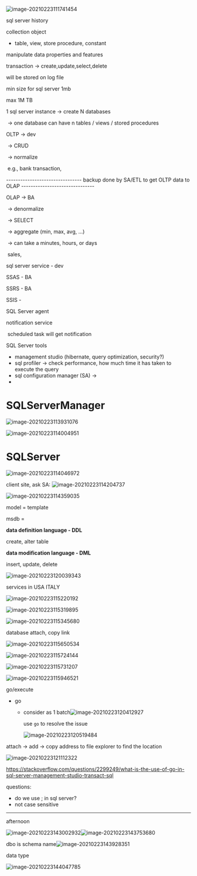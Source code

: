 ![image-20210223111741454](C:\Users\wenqi\AppData\Roaming\Typora\typora-user-images\image-20210223111741454.png)

sql server history



collection object

- table, view, store procedure, constant

manipulate data properties and features



transaction -> create,update,select,delete

will be stored on log file



min size for sql server 1mb

max								1M TB



1 sql server instance -> create N databases

​									-> one database can have n tables / views / stored procedures

OLTP -> dev

​			-> CRUD

​            -> normalize 

​			e.g., bank transaction,

--------------------------------     backup done by SA/ETL to get OLTP data to OLAP  -------------------------------

OLAP -> BA

​             -> denormalize

​			-> SELECT

​             -> aggregate (min, max, avg, ...)

​			-> can take a minutes, hours, or days

​            sales,



sql server service   - dev

SSAS  - BA

SSRS   - BA

SSIS  - 

SQL Server agent

notification service

​	scheduled task will get notification



SQL Server tools

- management studio (hibernate, query optimization, security?)
- sql profiler  -> check performance, how much time it has taken to execute the query
- sql configuration manager (SA) -> 
- 

# SQLServerManager

![image-20210223113931076](C:\Users\wenqi\AppData\Roaming\Typora\typora-user-images\image-20210223113931076.png)

![image-20210223114004951](C:\Users\wenqi\AppData\Roaming\Typora\typora-user-images\image-20210223114004951.png)



# SQLServer

![image-20210223114046972](C:\Users\wenqi\AppData\Roaming\Typora\typora-user-images\image-20210223114046972.png)

client site, ask SA:  ![image-20210223114204737](C:\Users\wenqi\AppData\Roaming\Typora\typora-user-images\image-20210223114204737.png)



![image-20210223114359035](C:\Users\wenqi\AppData\Roaming\Typora\typora-user-images\image-20210223114359035.png)

model = template

msdb = 



**data definition language - DDL**

create, alter table  

**data modification language - DML** 

insert, update, delete

![image-20210223120039343](C:\Users\wenqi\AppData\Roaming\Typora\typora-user-images\image-20210223120039343.png)

services in USA ITALY

![image-20210223115220192](C:\Users\wenqi\AppData\Roaming\Typora\typora-user-images\image-20210223115220192.png)

![image-20210223115319895](C:\Users\wenqi\AppData\Roaming\Typora\typora-user-images\image-20210223115319895.png)

![image-20210223115345680](C:\Users\wenqi\AppData\Roaming\Typora\typora-user-images\image-20210223115345680.png)

database attach, copy link

![image-20210223115650534](C:\Users\wenqi\AppData\Roaming\Typora\typora-user-images\image-20210223115650534.png)

![image-20210223115724144](C:\Users\wenqi\AppData\Roaming\Typora\typora-user-images\image-20210223115724144.png)

![image-20210223115731207](C:\Users\wenqi\AppData\Roaming\Typora\typora-user-images\image-20210223115731207.png)

![image-20210223115946521](C:\Users\wenqi\AppData\Roaming\Typora\typora-user-images\image-20210223115946521.png)



go/execute

- go

  - consider as 1 batch![image-20210223120412927](C:\Users\wenqi\AppData\Roaming\Typora\typora-user-images\image-20210223120412927.png)

    use ``go`` to resolve the issue

    ![image-20210223120519484](C:\Users\wenqi\AppData\Roaming\Typora\typora-user-images\image-20210223120519484.png)



attach -> add -> copy address to file explorer to find the location

![image-20210223121112322](C:\Users\wenqi\AppData\Roaming\Typora\typora-user-images\image-20210223121112322.png)

https://stackoverflow.com/questions/2299249/what-is-the-use-of-go-in-sql-server-management-studio-transact-sql







questions:

- do we use ; in sql server?
- not case sensitive 



----------------------------

afternoon



![image-20210223143002932](C:\Users\wenqi\AppData\Roaming\Typora\typora-user-images\image-20210223143002932.png)![image-20210223143753680](C:\Users\wenqi\AppData\Roaming\Typora\typora-user-images\image-20210223143753680.png)

dbo is schema name![image-20210223143928351](C:\Users\wenqi\AppData\Roaming\Typora\typora-user-images\image-20210223143928351.png)



data type

![image-20210223144047785](C:\Users\wenqi\AppData\Roaming\Typora\typora-user-images\image-20210223144047785.png)

